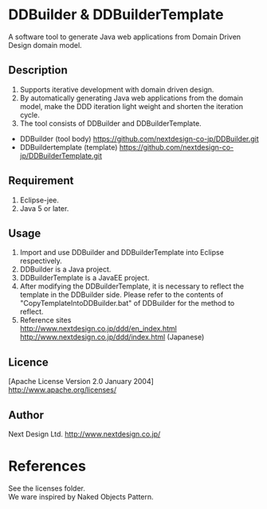 # DDBuilder & DDBuilderTemplate
A software tool to generate Java web applications from Domain Driven Design domain model.

## Description
1. Supports iterative development with domain driven design.
2. By automatically generating Java web applications from the domain model, make the DDD iteration light weight and shorten the iteration cycle.
3. The tool consists of DDBuilder and DDBuilderTemplate.
- DDBuilder (tool body)
https://github.com/nextdesign-co-jp/DDBuilder.git
- DDBuildertemplate (template)
https://github.com/nextdesign-co-jp/DDBuilderTemplate.git  


## Requirement
1. Eclipse-jee.
2. Java 5 or later.

## Usage
1. Import and use DDBuilder and DDBuilderTemplate into Eclipse respectively.
2. DDBuilder is a Java project.
3. DDBuilderTemplate is a JavaEE project.
4. After modifying the DDBuilderTemplate, it is necessary to reflect the template in the DDBuilder side.
Please refer to the contents of "CopyTemplateIntoDDBuilder.bat" of DDBuilder for the method to reflect.
5. Reference sites  
http://www.nextdesign.co.jp/ddd/en_index.html  
http://www.nextdesign.co.jp/ddd/index.html (Japanese)  

## Licence
[Apache License Version 2.0 January 2004]
http://www.apache.org/licenses/

## Author
Next Design Ltd.
http://www.nextdesign.co.jp/

# References
See the licenses folder.  
We ware inspired by Naked Objects Pattern.

